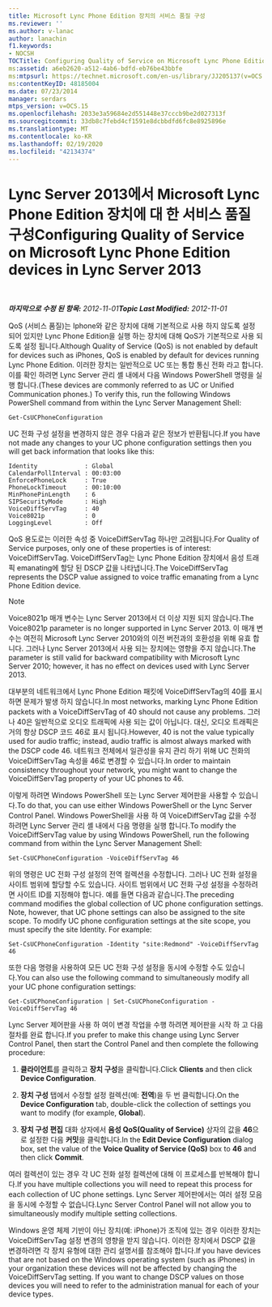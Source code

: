 ```yaml
---
title: Microsoft Lync Phone Edition 장치의 서비스 품질 구성
ms.reviewer: ''
ms.author: v-lanac
author: lanachin
f1.keywords:
- NOCSH
TOCTitle: Configuring Quality of Service on Microsoft Lync Phone Edition devices
ms:assetid: a6eb2620-a512-4ab6-bdfd-eb76be43bbfe
ms:mtpsurl: https://technet.microsoft.com/en-us/library/JJ205137(v=OCS.15)
ms:contentKeyID: 48185004
ms.date: 07/23/2014
manager: serdars
mtps_version: v=OCS.15
ms.openlocfilehash: 2033e3a59684e2d551448e37cccb9be2d027313f
ms.sourcegitcommit: 33db8c7febd4cf1591e8dcbbdfd6fc8e8925896e
ms.translationtype: MT
ms.contentlocale: ko-KR
ms.lasthandoff: 02/19/2020
ms.locfileid: "42134374"
---
```

<div data-xmlns="http://www.w3.org/1999/xhtml">

<div class="topic" data-xmlns="http://www.w3.org/1999/xhtml" data-msxsl="urn:schemas-microsoft-com:xslt" data-cs="http://msdn.microsoft.com/">

<div data-asp="https://msdn2.microsoft.com/asp">

# <a name="configuring-quality-of-service-on-microsoft-lync-phone-edition-devices-in-lync-server-2013"></a><span data-ttu-id="0ff61-102">Lync Server 2013에서 Microsoft Lync Phone Edition 장치에 대 한 서비스 품질 구성</span><span class="sxs-lookup"><span data-stu-id="0ff61-102">Configuring Quality of Service on Microsoft Lync Phone Edition devices in Lync Server 2013</span></span>

</div>

<div id="mainSection">

<div id="mainBody">

<span> </span>

<span data-ttu-id="0ff61-103">_**마지막으로 수정 된 항목:** 2012-11-01_</span><span class="sxs-lookup"><span data-stu-id="0ff61-103">_**Topic Last Modified:** 2012-11-01_</span></span>

<span data-ttu-id="0ff61-104">QoS (서비스 품질)는 Iphone와 같은 장치에 대해 기본적으로 사용 하지 않도록 설정 되어 있지만 Lync Phone Edition을 실행 하는 장치에 대해 QoS가 기본적으로 사용 되도록 설정 됩니다.</span><span class="sxs-lookup"><span data-stu-id="0ff61-104">Although Quality of Service (QoS) is not enabled by default for devices such as iPhones, QoS is enabled by default for devices running Lync Phone Edition.</span></span> <span data-ttu-id="0ff61-105">이러한 장치는 일반적으로 UC 또는 통합 통신 전화 라고 합니다. 이를 확인 하려면 Lync Server 관리 셸 내에서 다음 Windows PowerShell 명령을 실행 합니다.</span><span class="sxs-lookup"><span data-stu-id="0ff61-105">(These devices are commonly referred to as UC or Unified Communication phones.) To verify this, run the following Windows PowerShell command from within the Lync Server Management Shell:</span></span>

    Get-CsUCPhoneConfiguration

<span data-ttu-id="0ff61-106">UC 전화 구성 설정을 변경하지 않은 경우 다음과 같은 정보가 반환됩니다.</span><span class="sxs-lookup"><span data-stu-id="0ff61-106">If you have not made any changes to your UC phone configuration settings then you will get back information that looks like this:</span></span>

    Identity             : Global
    CalendarPollInterval : 00:03:00
    EnforcePhoneLock     : True
    PhoneLockTimeout     : 00:10:00
    MinPhonePinLength    : 6
    SIPSecurityMode      : High
    VoiceDiffServTag     : 40
    Voice8021p           : 0
    LoggingLevel         : Off

<span data-ttu-id="0ff61-107">QoS 용도로는 이러한 속성 중 VoiceDiffServTag 하나만 고려됩니다.</span><span class="sxs-lookup"><span data-stu-id="0ff61-107">For Quality of Service purposes, only one of these properties is of interest: VoiceDiffServTag.</span></span> <span data-ttu-id="0ff61-108">VoiceDiffServTag는 Lync Phone Edition 장치에서 음성 트래픽 emanating에 할당 된 DSCP 값을 나타냅니다.</span><span class="sxs-lookup"><span data-stu-id="0ff61-108">The VoiceDiffServTag represents the DSCP value assigned to voice traffic emanating from a Lync Phone Edition device.</span></span>

<div>


> [!NOTE]
> <span data-ttu-id="0ff61-109">Voice8021p 매개 변수는 Lync Server 2013에서 더 이상 지원 되지 않습니다.</span><span class="sxs-lookup"><span data-stu-id="0ff61-109">The Voice8021p parameter is no longer supported in Lync Server 2013.</span></span> <span data-ttu-id="0ff61-110">이 매개 변수는 여전히 Microsoft Lync Server 2010와의 이전 버전과의 호환성을 위해 유효 합니다. 그러나 Lync Server 2013에서 사용 되는 장치에는 영향을 주지 않습니다.</span><span class="sxs-lookup"><span data-stu-id="0ff61-110">The parameter is still valid for backward compatibility with Microsoft Lync Server 2010; however, it has no effect on devices used with Lync Server 2013.</span></span>



</div>

<span data-ttu-id="0ff61-111">대부분의 네트워크에서 Lync Phone Edition 패킷에 VoiceDiffServTag의 40를 표시 하면 문제가 발생 하지 않습니다.</span><span class="sxs-lookup"><span data-stu-id="0ff61-111">In most networks, marking Lync Phone Edition packets with a VoiceDiffServTag of 40 should not cause any problems.</span></span> <span data-ttu-id="0ff61-112">그러나 40은 일반적으로 오디오 트래픽에 사용 되는 값이 아닙니다. 대신, 오디오 트래픽은 거의 항상 DSCP 코드 46로 표시 됩니다.</span><span class="sxs-lookup"><span data-stu-id="0ff61-112">However, 40 is not the value typically used for audio traffic; instead, audio traffic is almost always marked with the DSCP code 46.</span></span> <span data-ttu-id="0ff61-113">네트워크 전체에서 일관성을 유지 관리 하기 위해 UC 전화의 VoiceDiffServTag 속성을 46로 변경할 수 있습니다.</span><span class="sxs-lookup"><span data-stu-id="0ff61-113">In order to maintain consistency throughout your network, you might want to change the VoiceDiffServTag property of your UC phones to 46.</span></span>

<span data-ttu-id="0ff61-114">이렇게 하려면 Windows PowerShell 또는 Lync Server 제어판을 사용할 수 있습니다.</span><span class="sxs-lookup"><span data-stu-id="0ff61-114">To do that, you can use either Windows PowerShell or the Lync Server Control Panel.</span></span> <span data-ttu-id="0ff61-115">Windows PowerShell을 사용 하 여 VoiceDiffServTag 값을 수정 하려면 Lync Server 관리 셸 내에서 다음 명령을 실행 합니다.</span><span class="sxs-lookup"><span data-stu-id="0ff61-115">To modify the VoiceDiffServTag value by using Windows PowerShell, run the following command from within the Lync Server Management Shell:</span></span>

    Set-CsUCPhoneConfiguration -VoiceDiffServTag 46

<span data-ttu-id="0ff61-p106">위의 명령은 UC 전화 구성 설정의 전역 컬렉션을 수정합니다. 그러나 UC 전화 설정을 사이트 범위에 할당할 수도 있습니다. 사이트 범위에서 UC 전화 구성 설정을 수정하려면 사이트 ID를 지정해야 합니다. 예를 들면 다음과 같습니다.</span><span class="sxs-lookup"><span data-stu-id="0ff61-p106">The preceding command modifies the global collection of UC phone configuration settings. Note, however, that UC phone settings can also be assigned to the site scope. To modify UC phone configuration settings at the site scope, you must specify the site Identity. For example:</span></span>

    Set-CsUCPhoneConfiguration -Identity "site:Redmond" -VoiceDiffServTag 46

<span data-ttu-id="0ff61-120">또한 다음 명령을 사용하여 모든 UC 전화 구성 설정을 동시에 수정할 수도 있습니다.</span><span class="sxs-lookup"><span data-stu-id="0ff61-120">You can also use the following command to simultaneously modify all your UC phone configuration settings:</span></span>

    Get-CsUCPhoneConfiguration | Set-CsUCPhoneConfiguration -VoiceDiffServTag 46

<span data-ttu-id="0ff61-121">Lync Server 제어판을 사용 하 여이 변경 작업을 수행 하려면 제어판을 시작 하 고 다음 절차를 완료 합니다.</span><span class="sxs-lookup"><span data-stu-id="0ff61-121">If you prefer to make this change using Lync Server Control Panel, then start the Control Panel and then complete the following procedure:</span></span>

1.  <span data-ttu-id="0ff61-122">**클라이언트**를 클릭하고 **장치 구성**을 클릭합니다.</span><span class="sxs-lookup"><span data-stu-id="0ff61-122">Click **Clients** and then click **Device Configuration**.</span></span>

2.  <span data-ttu-id="0ff61-123">**장치 구성** 탭에서 수정할 설정 컬렉션(예: **전역**)을 두 번 클릭합니다.</span><span class="sxs-lookup"><span data-stu-id="0ff61-123">On the **Device Configuration** tab, double-click the collection of settings you want to modify (for example, **Global**).</span></span>

3.  <span data-ttu-id="0ff61-124">**장치 구성 편집** 대화 상자에서 **음성 QoS(Quality of Service)** 상자의 값을 **46**으로 설정한 다음 **커밋**을 클릭합니다.</span><span class="sxs-lookup"><span data-stu-id="0ff61-124">In the **Edit Device Configuration** dialog box, set the value of the **Voice Quality of Service (QoS)** box to **46** and then click **Commit**.</span></span>

<span data-ttu-id="0ff61-125">여러 컬렉션이 있는 경우 각 UC 전화 설정 컬렉션에 대해 이 프로세스를 반복해야 합니다.</span><span class="sxs-lookup"><span data-stu-id="0ff61-125">If you have multiple collections you will need to repeat this process for each collection of UC phone settings.</span></span> <span data-ttu-id="0ff61-126">Lync Server 제어판에서는 여러 설정 모음을 동시에 수정할 수 없습니다.</span><span class="sxs-lookup"><span data-stu-id="0ff61-126">Lync Server Control Panel will not allow you to simultaneously modify multiple setting collections.</span></span>

<span data-ttu-id="0ff61-p108">Windows 운영 체제 기반이 아닌 장치(예: iPhone)가 조직에 있는 경우 이러한 장치는 VoiceDiffServTag 설정 변경의 영향을 받지 않습니다. 이러한 장치에서 DSCP 값을 변경하려면 각 장치 유형에 대한 관리 설명서를 참조해야 합니다.</span><span class="sxs-lookup"><span data-stu-id="0ff61-p108">If you have devices that are not based on the Windows operating system (such as iPhones) in your organization these devices will not be affected by changing the VoiceDiffServTag setting. If you want to change DSCP values on those devices you will need to refer to the administration manual for each of your device types.</span></span>

</div>

<span> </span>

</div>

</div>

</div>

